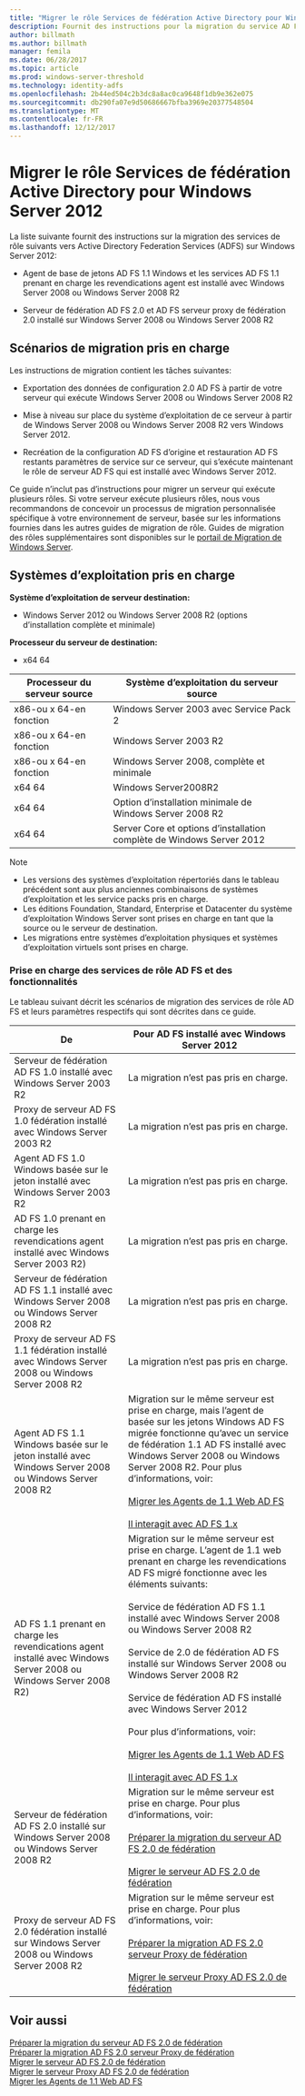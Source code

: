 ```yaml
---
title: "Migrer le rôle Services de fédération Active Directory pour Windows Server 2012"
description: Fournit des instructions pour la migration du service AD FS vers Windows Server 2012.
author: billmath
ms.author: billmath
manager: femila
ms.date: 06/28/2017
ms.topic: article
ms.prod: windows-server-threshold
ms.technology: identity-adfs
ms.openlocfilehash: 2b44ed504c2b3dc8a8ac0ca9648f1db9e362e075
ms.sourcegitcommit: db290fa07e9d50686667bfba3969e20377548504
ms.translationtype: MT
ms.contentlocale: fr-FR
ms.lasthandoff: 12/12/2017
---
```

# <a name="migrate-active-directory-federation-services-role-services-to-windows-server-2012"></a>Migrer le rôle Services de fédération Active Directory pour Windows Server 2012

La liste suivante fournit des instructions sur la migration des services de rôle suivants vers Active Directory Federation Services (ADFS) sur Windows Server 2012:  
  
-   Agent de base de jetons AD FS 1.1 Windows et les services AD FS 1.1 prenant en charge les revendications agent est installé avec Windows Server 2008 ou Windows Server 2008 R2  
  
-   Serveur de fédération AD FS 2.0 et AD FS serveur proxy de fédération 2.0 installé sur Windows Server 2008 ou Windows Server 2008 R2    
  
## <a name="supported-migration-scenarios"></a>Scénarios de migration pris en charge  
 Les instructions de migration contient les tâches suivantes:  
  
-   Exportation des données de configuration 2.0 AD FS à partir de votre serveur qui exécute Windows Server 2008 ou Windows Server 2008 R2  
  
-   Mise à niveau sur place du système d’exploitation de ce serveur à partir de Windows Server 2008 ou Windows Server 2008 R2 vers Windows Server 2012.
  
-   Recréation de la configuration AD FS d’origine et restauration AD FS restants paramètres de service sur ce serveur, qui s’exécute maintenant le rôle de serveur AD FS qui est installé avec Windows Server 2012.  
  
 Ce guide n’inclut pas d’instructions pour migrer un serveur qui exécute plusieurs rôles. Si votre serveur exécute plusieurs rôles, nous vous recommandons de concevoir un processus de migration personnalisée spécifique à votre environnement de serveur, basée sur les informations fournies dans les autres guides de migration de rôle. Guides de migration des rôles supplémentaires sont disponibles sur le [portail de Migration de Windows Server](https://go.microsoft.com/fwlink/?LinkId=247608).  
  
## <a name="supported-operating-systems"></a>Systèmes d’exploitation pris en charge  
 **Système d’exploitation de serveur destination:**  
  

-  Windows Server 2012 ou Windows Server 2008 R2 (options d’installation complète et minimale)  
  
 **Processeur du serveur de destination:**  
  

-  x64 64  
  
|Processeur du serveur source|Système d’exploitation du serveur source|  
|-----|-----|  
|x86-ou x 64-en fonction|Windows Server 2003 avec Service Pack 2|  
|x86-ou x 64-en fonction|Windows Server 2003 R2|  
|x86-ou x 64-en fonction|Windows Server 2008, complète et minimale|  
|x64 64|Windows Server2008R2|  
|x64 64|Option d’installation minimale de Windows Server 2008 R2|  
|x64 64|Server Core et options d’installation complète de Windows Server 2012|  
  
> [!NOTE]
>  -   Les versions des systèmes d’exploitation répertoriés dans le tableau précédent sont aux plus anciennes combinaisons de systèmes d’exploitation et les service packs pris en charge.  
> -   Les éditions Foundation, Standard, Enterprise et Datacenter du système d’exploitation Windows Server sont prises en charge en tant que la source ou le serveur de destination.  
> -   Les migrations entre systèmes d’exploitation physiques et systèmes d’exploitation virtuels sont prises en charge.  
  
### <a name="supported-ad-fs-role-services-and-features"></a>Prise en charge des services de rôle AD FS et des fonctionnalités  
 Le tableau suivant décrit les scénarios de migration des services de rôle AD FS et leurs paramètres respectifs qui sont décrites dans ce guide.  
  
|De|Pour AD FS installé avec Windows Server 2012|  
|----------|-----|  
|Serveur de fédération AD FS 1.0 installé avec Windows Server 2003 R2|La migration n’est pas pris en charge.|  
|Proxy de serveur AD FS 1.0 fédération installé avec Windows Server 2003 R2|La migration n’est pas pris en charge.|  
|Agent AD FS 1.0 Windows basée sur le jeton installé avec Windows Server 2003 R2|La migration n’est pas pris en charge.|  
|AD FS 1.0 prenant en charge les revendications agent installé avec Windows Server 2003 R2)|La migration n’est pas pris en charge.|  
|Serveur de fédération AD FS 1.1 installé avec Windows Server 2008 ou Windows Server 2008 R2|La migration n’est pas pris en charge.|  
|Proxy de serveur AD FS 1.1 fédération installé avec Windows Server 2008 ou Windows Server 2008 R2|La migration n’est pas pris en charge.|  
|Agent AD FS 1.1 Windows basée sur le jeton installé avec Windows Server 2008 ou Windows Server 2008 R2|Migration sur le même serveur est prise en charge, mais l’agent de basée sur les jetons Windows AD FS migrée fonctionne qu’avec un service de fédération 1.1 AD FS installé avec Windows Server 2008 ou Windows Server 2008 R2. Pour plus d’informations, voir:<br /><br /> [Migrer les Agents de 1.1 Web AD FS](migrate-the-ad-fs-web-agent.md)<br /><br /> [Il interagit avec AD FS 1.x](Interoperating-with-AD-FS-1.x.md)|  
|AD FS 1.1 prenant en charge les revendications agent installé avec Windows Server 2008 ou Windows Server 2008 R2)|Migration sur le même serveur est prise en charge. L’agent de 1.1 web prenant en charge les revendications AD FS migré fonctionne avec les éléments suivants:<br /><br /> Service de fédération AD FS 1.1 installé avec Windows Server 2008 ou Windows Server 2008 R2<br /><br /> Service de 2.0 de fédération AD FS installé sur Windows Server 2008 ou Windows Server 2008 R2<br /><br /> Service de fédération AD FS installé avec Windows Server 2012<br /><br /> Pour plus d’informations, voir:<br /><br /> [Migrer les Agents de 1.1 Web AD FS](migrate-the-ad-fs-web-agent.md)<br /><br /> [Il interagit avec AD FS 1.x](Interoperating-with-AD-FS-1.x.md)|  
|Serveur de fédération AD FS 2.0 installé sur Windows Server 2008 ou Windows Server 2008 R2|Migration sur le même serveur est prise en charge. Pour plus d’informations, voir:<br /><br /> [Préparer la migration du serveur AD FS 2.0 de fédération](prepare-to-migrate-ad-fs-fed-server.md)<br /><br /> [Migrer le serveur AD FS 2.0 de fédération](migrate-the-ad-fs-fed-server.md)|  
|Proxy de serveur AD FS 2.0 fédération installé sur Windows Server 2008 ou Windows Server 2008 R2|Migration sur le même serveur est prise en charge.  Pour plus d’informations, voir:<br /><br /> [Préparer la migration AD FS 2.0 serveur Proxy de fédération](prepare-to-migrate-ad-fs-fed-proxy.md)<br /><br /> [Migrer le serveur Proxy AD FS 2.0 de fédération](migrate-the-ad-fs-2-fed-server-proxy.md)|  
  
## <a name="see-also"></a>Voir aussi  
 [Préparer la migration du serveur AD FS 2.0 de fédération](prepare-to-migrate-ad-fs-fed-server.md)   
 [Préparer la migration AD FS 2.0 serveur Proxy de fédération](prepare-to-migrate-ad-fs-fed-proxy.md)   
 [Migrer le serveur AD FS 2.0 de fédération](migrate-the-ad-fs-fed-server.md)   
 [Migrer le serveur Proxy AD FS 2.0 de fédération](migrate-the-ad-fs-2-fed-server-proxy.md)   
 [Migrer les Agents de 1.1 Web AD FS](migrate-the-ad-fs-web-agent.md)